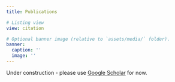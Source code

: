 ```yaml
---
title: Publications

# Listing view
view: citation

# Optional banner image (relative to `assets/media/` folder).
banner:
  caption: ''
  image: ''
---
```


Under construction - please use [Google Scholar](https://scholar.google.com/citations?user=Hv8jp00AAAAJ&hl=en&oi=ao) for now.
